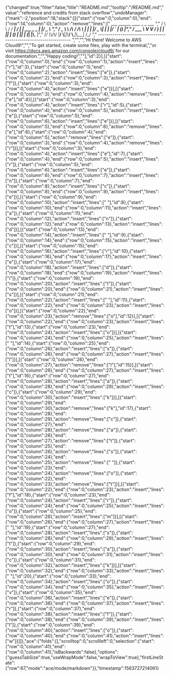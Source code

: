 {"changed":true,"filter":false,"title":"README.md","tooltip":"/README.md","value":"reference and credits from stack overflow","undoManager":{"mark":-2,"position":18,"stack":[[{"start":{"row":0,"column":0},"end":{"row":14,"column":0},"action":"remove","lines":["         ___        ______     ____ _                 _  ___  ","        / \\ \\      / / ___|   / ___| | ___  _   _  __| |/ _ \\ ","       / _ \\ \\ /\\ / /\\___ \\  | |   | |/ _ \\| | | |/ _` | (_) |","      / ___ \\ V  V /  ___) | | |___| | (_) | |_| | (_| |\\__, |","     /_/   \\_\\_/\\_/  |____/   \\____|_|\\___/ \\__,_|\\__,_|  /_/ "," ----------------------------------------------------------------- ","","","Hi there! Welcome to AWS Cloud9!","","To get started, create some files, play with the terminal,","or visit https://docs.aws.amazon.com/console/cloud9/ for our documentation.","","Happy coding!",""],"id":2}],[{"start":{"row":0,"column":0},"end":{"row":0,"column":1},"action":"insert","lines":["r"],"id":3},{"start":{"row":0,"column":1},"end":{"row":0,"column":2},"action":"insert","lines":["e"]},{"start":{"row":0,"column":2},"end":{"row":0,"column":3},"action":"insert","lines":["f"]},{"start":{"row":0,"column":3},"end":{"row":0,"column":4},"action":"insert","lines":["e"]}],[{"start":{"row":0,"column":3},"end":{"row":0,"column":4},"action":"remove","lines":["e"],"id":4}],[{"start":{"row":0,"column":3},"end":{"row":0,"column":4},"action":"insert","lines":["r"],"id":5},{"start":{"row":0,"column":4},"end":{"row":0,"column":5},"action":"insert","lines":["e"]},{"start":{"row":0,"column":5},"end":{"row":0,"column":6},"action":"insert","lines":["e"]}],[{"start":{"row":0,"column":5},"end":{"row":0,"column":6},"action":"remove","lines":["e"],"id":6},{"start":{"row":0,"column":4},"end":{"row":0,"column":5},"action":"remove","lines":["e"]},{"start":{"row":0,"column":3},"end":{"row":0,"column":4},"action":"remove","lines":["r"]}],[{"start":{"row":0,"column":3},"end":{"row":0,"column":4},"action":"insert","lines":["e"],"id":7},{"start":{"row":0,"column":4},"end":{"row":0,"column":5},"action":"insert","lines":["r"]},{"start":{"row":0,"column":5},"end":{"row":0,"column":6},"action":"insert","lines":["e"]},{"start":{"row":0,"column":6},"end":{"row":0,"column":7},"action":"insert","lines":["n"]},{"start":{"row":0,"column":7},"end":{"row":0,"column":8},"action":"insert","lines":["c"]},{"start":{"row":0,"column":8},"end":{"row":0,"column":9},"action":"insert","lines":["e"]}],[{"start":{"row":0,"column":9},"end":{"row":0,"column":10},"action":"insert","lines":[" "],"id":8},{"start":{"row":0,"column":10},"end":{"row":0,"column":11},"action":"insert","lines":["a"]},{"start":{"row":0,"column":11},"end":{"row":0,"column":12},"action":"insert","lines":["n"]},{"start":{"row":0,"column":12},"end":{"row":0,"column":13},"action":"insert","lines":["d"]}],[{"start":{"row":0,"column":13},"end":{"row":0,"column":14},"action":"insert","lines":[" "],"id":9},{"start":{"row":0,"column":14},"end":{"row":0,"column":15},"action":"insert","lines":["c"]}],[{"start":{"row":0,"column":15},"end":{"row":0,"column":16},"action":"insert","lines":["r"],"id":10},{"start":{"row":0,"column":16},"end":{"row":0,"column":17},"action":"insert","lines":["e"]},{"start":{"row":0,"column":17},"end":{"row":0,"column":18},"action":"insert","lines":["d"]},{"start":{"row":0,"column":18},"end":{"row":0,"column":19},"action":"insert","lines":["i"]},{"start":{"row":0,"column":19},"end":{"row":0,"column":20},"action":"insert","lines":["t"]},{"start":{"row":0,"column":20},"end":{"row":0,"column":21},"action":"insert","lines":["s"]}],[{"start":{"row":0,"column":21},"end":{"row":0,"column":22},"action":"insert","lines":[" "],"id":11},{"start":{"row":0,"column":22},"end":{"row":0,"column":23},"action":"insert","lines":["o"]}],[{"start":{"row":0,"column":22},"end":{"row":0,"column":23},"action":"remove","lines":["o"],"id":12}],[{"start":{"row":0,"column":22},"end":{"row":0,"column":23},"action":"insert","lines":["t"],"id":13},{"start":{"row":0,"column":23},"end":{"row":0,"column":24},"action":"insert","lines":["o"]}],[{"start":{"row":0,"column":24},"end":{"row":0,"column":25},"action":"insert","lines":[" "],"id":14},{"start":{"row":0,"column":25},"end":{"row":0,"column":26},"action":"insert","lines":["s"]},{"start":{"row":0,"column":26},"end":{"row":0,"column":27},"action":"insert","lines":["l"]}],[{"start":{"row":0,"column":26},"end":{"row":0,"column":27},"action":"remove","lines":["l"],"id":15}],[{"start":{"row":0,"column":26},"end":{"row":0,"column":27},"action":"insert","lines":["t"],"id":16},{"start":{"row":0,"column":27},"end":{"row":0,"column":28},"action":"insert","lines":["a"]},{"start":{"row":0,"column":28},"end":{"row":0,"column":29},"action":"insert","lines":["c"]},{"start":{"row":0,"column":29},"end":{"row":0,"column":30},"action":"insert","lines":["k"]}],[{"start":{"row":0,"column":29},"end":{"row":0,"column":30},"action":"remove","lines":["k"],"id":17},{"start":{"row":0,"column":28},"end":{"row":0,"column":29},"action":"remove","lines":["c"]},{"start":{"row":0,"column":27},"end":{"row":0,"column":28},"action":"remove","lines":["a"]},{"start":{"row":0,"column":26},"end":{"row":0,"column":27},"action":"remove","lines":["t"]},{"start":{"row":0,"column":25},"end":{"row":0,"column":26},"action":"remove","lines":["s"]},{"start":{"row":0,"column":24},"end":{"row":0,"column":25},"action":"remove","lines":[" "]},{"start":{"row":0,"column":23},"end":{"row":0,"column":24},"action":"remove","lines":["o"]},{"start":{"row":0,"column":22},"end":{"row":0,"column":23},"action":"remove","lines":["t"]}],[{"start":{"row":0,"column":22},"end":{"row":0,"column":23},"action":"insert","lines":["f"],"id":18},{"start":{"row":0,"column":23},"end":{"row":0,"column":24},"action":"insert","lines":["r"]},{"start":{"row":0,"column":24},"end":{"row":0,"column":25},"action":"insert","lines":["o"]},{"start":{"row":0,"column":25},"end":{"row":0,"column":26},"action":"insert","lines":["m"]}],[{"start":{"row":0,"column":26},"end":{"row":0,"column":27},"action":"insert","lines":[" "],"id":19},{"start":{"row":0,"column":27},"end":{"row":0,"column":28},"action":"insert","lines":["s"]},{"start":{"row":0,"column":28},"end":{"row":0,"column":29},"action":"insert","lines":["t"]},{"start":{"row":0,"column":29},"end":{"row":0,"column":30},"action":"insert","lines":["a"]},{"start":{"row":0,"column":30},"end":{"row":0,"column":31},"action":"insert","lines":["c"]},{"start":{"row":0,"column":31},"end":{"row":0,"column":32},"action":"insert","lines":["k"]}],[{"start":{"row":0,"column":32},"end":{"row":0,"column":33},"action":"insert","lines":[" "],"id":20},{"start":{"row":0,"column":33},"end":{"row":0,"column":34},"action":"insert","lines":["o"]},{"start":{"row":0,"column":34},"end":{"row":0,"column":35},"action":"insert","lines":["v"]},{"start":{"row":0,"column":35},"end":{"row":0,"column":36},"action":"insert","lines":["e"]},{"start":{"row":0,"column":36},"end":{"row":0,"column":37},"action":"insert","lines":["r"]},{"start":{"row":0,"column":37},"end":{"row":0,"column":38},"action":"insert","lines":["f"]},{"start":{"row":0,"column":38},"end":{"row":0,"column":39},"action":"insert","lines":["l"]},{"start":{"row":0,"column":39},"end":{"row":0,"column":40},"action":"insert","lines":["o"]},{"start":{"row":0,"column":40},"end":{"row":0,"column":41},"action":"insert","lines":["w"]}]]},"ace":{"folds":[],"scrolltop":0,"scrollleft":0,"selection":{"start":{"row":0,"column":41},"end":{"row":0,"column":41},"isBackwards":false},"options":{"guessTabSize":true,"useWrapMode":false,"wrapToView":true},"firstLineState":{"row":67,"mode":"ace/mode/markdown"}},"timestamp":1563727214061}